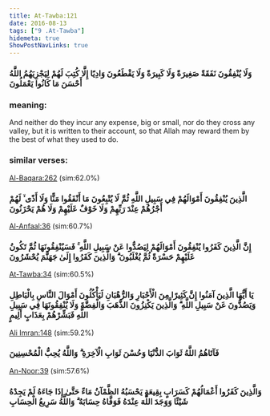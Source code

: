 ```yaml
---
title: At-Tawba:121
date: 2016-08-13
tags: ["9 .At-Tawba"]
hidemeta: true 
ShowPostNavLinks: true 
---
```

### وَلَا يُنْفِقُونَ نَفَقَةً صَغِيرَةً وَلَا كَبِيرَةً وَلَا يَقْطَعُونَ وَادِيًا إِلَّا كُتِبَ لَهُمْ لِيَجْزِيَهُمُ اللَّهُ أَحْسَنَ مَا كَانُوا يَعْمَلُونَ
### meaning: 
And neither do they incur any expense, big or small, nor do they cross any valley, but it is written to their account, so that Allah may reward them by the best of what they used to do.
### similar verses: 

[Al-Baqara:262](/2/262) (sim:62.0%)

### الَّذِينَ يُنْفِقُونَ أَمْوَالَهُمْ فِي سَبِيلِ اللَّهِ ثُمَّ لَا يُتْبِعُونَ مَا أَنْفَقُوا مَنًّا وَلَا أَذًى ۙ لَهُمْ أَجْرُهُمْ عِنْدَ رَبِّهِمْ وَلَا خَوْفٌ عَلَيْهِمْ وَلَا هُمْ يَحْزَنُونَ

[Al-Anfaal:36](/8/36) (sim:60.7%)

### إِنَّ الَّذِينَ كَفَرُوا يُنْفِقُونَ أَمْوَالَهُمْ لِيَصُدُّوا عَنْ سَبِيلِ اللَّهِ ۚ فَسَيُنْفِقُونَهَا ثُمَّ تَكُونُ عَلَيْهِمْ حَسْرَةً ثُمَّ يُغْلَبُونَ ۗ وَالَّذِينَ كَفَرُوا إِلَىٰ جَهَنَّمَ يُحْشَرُونَ

[At-Tawba:34](/9/34) (sim:60.5%)

### يَا أَيُّهَا الَّذِينَ آمَنُوا إِنَّ كَثِيرًا مِنَ الْأَحْبَارِ وَالرُّهْبَانِ لَيَأْكُلُونَ أَمْوَالَ النَّاسِ بِالْبَاطِلِ وَيَصُدُّونَ عَنْ سَبِيلِ اللَّهِ ۗ وَالَّذِينَ يَكْنِزُونَ الذَّهَبَ وَالْفِضَّةَ وَلَا يُنْفِقُونَهَا فِي سَبِيلِ اللَّهِ فَبَشِّرْهُمْ بِعَذَابٍ أَلِيمٍ

[Ali Imran:148](/3/148) (sim:59.2%)

### فَآتَاهُمُ اللَّهُ ثَوَابَ الدُّنْيَا وَحُسْنَ ثَوَابِ الْآخِرَةِ ۗ وَاللَّهُ يُحِبُّ الْمُحْسِنِينَ

[An-Noor:39](/24/39) (sim:57.6%)

### وَالَّذِينَ كَفَرُوا أَعْمَالُهُمْ كَسَرَابٍ بِقِيعَةٍ يَحْسَبُهُ الظَّمْآنُ مَاءً حَتَّىٰ إِذَا جَاءَهُ لَمْ يَجِدْهُ شَيْئًا وَوَجَدَ اللَّهَ عِنْدَهُ فَوَفَّاهُ حِسَابَهُ ۗ وَاللَّهُ سَرِيعُ الْحِسَابِ
